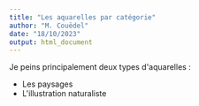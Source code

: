 ```yaml
---
title: "Les aquarelles par catégorie"
author: "M. Couëdel"
date: "18/10/2023"
output: html_document
---
```

Je peins principalement deux types d'aquarelles :
* Les paysages
* L'illustration naturaliste
